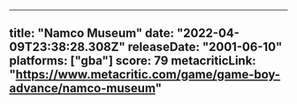
---
title: "Namco Museum"
date: "2022-04-09T23:38:28.308Z"
releaseDate: "2001-06-10"
platforms: ["gba"]
score: 79
metacriticLink: "https://www.metacritic.com/game/game-boy-advance/namco-museum"
---
